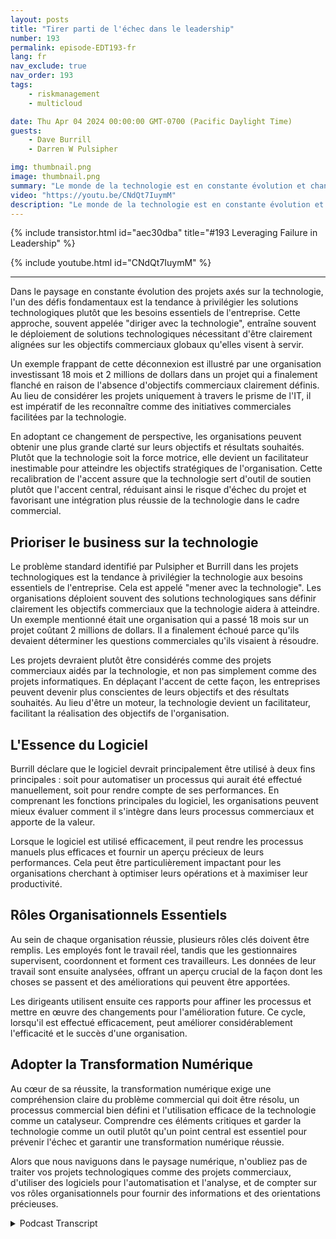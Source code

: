```yaml
---
layout: posts
title: "Tirer parti de l'échec dans le leadership"
number: 193
permalink: episode-EDT193-fr
lang: fr
nav_exclude: true
nav_order: 193
tags:
    - riskmanagement
    - multicloud

date: Thu Apr 04 2024 00:00:00 GMT-0700 (Pacific Daylight Time)
guests:
    - Dave Burrill
    - Darren W Pulsipher

img: thumbnail.png
image: thumbnail.png
summary: "Le monde de la technologie est en constante évolution et change continuellement. Dans ce paysage numérique, il est important de comprendre non seulement la technologie utilisée, mais aussi le processus d'affaires sous-jacent et le but qu'elle conduit. Les vétérans de la technologie, Darren Pulsipher et Dave Burrill, partagent leur sagesse sur cette combinaison critique dans leur podcast Embracing Digital Transformation."
video: "https://youtu.be/CNdQt7IuymM"
description: "Le monde de la technologie est en constante évolution et change continuellement. Dans ce paysage numérique, il est important de comprendre non seulement la technologie utilisée, mais aussi le processus d'affaires sous-jacent et le but qu'elle conduit. Les vétérans de la technologie, Darren Pulsipher et Dave Burrill, partagent leur sagesse sur cette combinaison critique dans leur podcast Embracing Digital Transformation."
---
```


<div>
{% include transistor.html id="aec30dba" title="#193 Leveraging Failure in Leadership" %}

{% include youtube.html id="CNdQt7IuymM" %}
</div>

---

Dans le paysage en constante évolution des projets axés sur la technologie, l'un des défis fondamentaux est la tendance à privilégier les solutions technologiques plutôt que les besoins essentiels de l'entreprise. Cette approche, souvent appelée "diriger avec la technologie", entraîne souvent le déploiement de solutions technologiques nécessitant d'être clairement alignées sur les objectifs commerciaux globaux qu'elles visent à servir.

Un exemple frappant de cette déconnexion est illustré par une organisation investissant 18 mois et 2 millions de dollars dans un projet qui a finalement flanché en raison de l'absence d'objectifs commerciaux clairement définis. Au lieu de considérer les projets uniquement à travers le prisme de l'IT, il est impératif de les reconnaître comme des initiatives commerciales facilitées par la technologie.

En adoptant ce changement de perspective, les organisations peuvent obtenir une plus grande clarté sur leurs objectifs et résultats souhaités. Plutôt que la technologie soit la force motrice, elle devient un facilitateur inestimable pour atteindre les objectifs stratégiques de l'organisation. Cette recalibration de l'accent assure que la technologie sert d'outil de soutien plutôt que l'accent central, réduisant ainsi le risque d'échec du projet et favorisant une intégration plus réussie de la technologie dans le cadre commercial.

## Prioriser le business sur la technologie

Le problème standard identifié par Pulsipher et Burrill dans les projets technologiques est la tendance à privilégier la technologie aux besoins essentiels de l'entreprise. Cela est appelé "mener avec la technologie". Les organisations déploient souvent des solutions technologiques sans définir clairement les objectifs commerciaux que la technologie aidera à atteindre. Un exemple mentionné était une organisation qui a passé 18 mois sur un projet coûtant 2 millions de dollars. Il a finalement échoué parce qu'ils devaient déterminer les questions commerciales qu'ils visaient à résoudre.

Les projets devraient plutôt être considérés comme des projets commerciaux aidés par la technologie, et non pas simplement comme des projets informatiques. En déplaçant l'accent de cette façon, les entreprises peuvent devenir plus conscientes de leurs objectifs et des résultats souhaités. Au lieu d'être un moteur, la technologie devient un facilitateur, facilitant la réalisation des objectifs de l'organisation.

## L'Essence du Logiciel

Burrill déclare que le logiciel devrait principalement être utilisé à deux fins principales : soit pour automatiser un processus qui aurait été effectué manuellement, soit pour rendre compte de ses performances. En comprenant les fonctions principales du logiciel, les organisations peuvent mieux évaluer comment il s'intègre dans leurs processus commerciaux et apporte de la valeur.

Lorsque le logiciel est utilisé efficacement, il peut rendre les processus manuels plus efficaces et fournir un aperçu précieux de leurs performances. Cela peut être particulièrement impactant pour les organisations cherchant à optimiser leurs opérations et à maximiser leur productivité.

## Rôles Organisationnels Essentiels

Au sein de chaque organisation réussie, plusieurs rôles clés doivent être remplis. Les employés font le travail réel, tandis que les gestionnaires supervisent, coordonnent et forment ces travailleurs. Les données de leur travail sont ensuite analysées, offrant un aperçu crucial de la façon dont les choses se passent et des améliorations qui peuvent être apportées.

Les dirigeants utilisent ensuite ces rapports pour affiner les processus et mettre en œuvre des changements pour l'amélioration future. Ce cycle, lorsqu'il est effectué efficacement, peut améliorer considérablement l'efficacité et le succès d'une organisation.

## Adopter la Transformation Numérique

Au cœur de sa réussite, la transformation numérique exige une compréhension claire du problème commercial qui doit être résolu, un processus commercial bien défini et l'utilisation efficace de la technologie comme un catalyseur. Comprendre ces éléments critiques et garder la technologie comme un outil plutôt qu'un point central est essentiel pour prévenir l'échec et garantir une transformation numérique réussie.

Alors que nous naviguons dans le paysage numérique, n'oubliez pas de traiter vos projets technologiques comme des projets commerciaux, d'utiliser des logiciels pour l'automatisation et l'analyse, et de compter sur vos rôles organisationnels pour fournir des informations et des orientations précieuses.



<details>
<summary> Podcast Transcript </summary>

<p></p>

</details>
